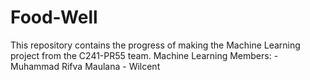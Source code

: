 # Food-Well
This repository contains the progress of making the Machine Learning project from the C241-PR55 team. Machine Learning Members: - Muhammad Rifva Maulana - Wilcent
